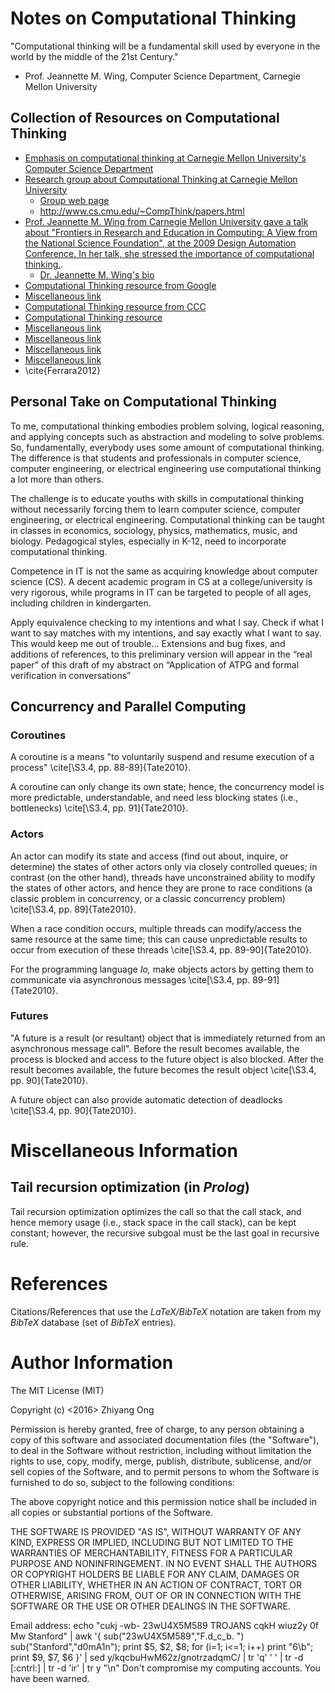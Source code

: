 #	Notes on Computational Thinking

"Computational thinking will be a fundamental skill used by everyone in the world by the middle of the 21st Century."
- Prof. Jeannette M. Wing, Computer Science Department, Carnegie Mellon University


##	Collection of Resources on Computational Thinking
+ [Emphasis on computational thinking at Carnegie Mellon University's Computer Science Department](http://www.csd.cs.cmu.edu/about/vision.html)
+ [Research group about Computational Thinking at Carnegie Mellon University](http://www.cs.cmu.edu/~CompThink/index.html)
	- [Group web page](http://www.cs.cmu.edu/~CompThink/)
	- http://www.cs.cmu.edu/~CompThink/papers.html
+ [Prof. Jeannette M. Wing from Carnegie Mellon University gave a talk about "Frontiers in Research and Education in Computing: A View from the National Science Foundation", at the 2009 Design Automation Conference. In her talk, she stressed the importance of computational thinking.](http://www.c-eda.org/IEEE-CEDA-DAC-072809/IEEE-CEDA-DAC-072809.html).
	- [Dr. Jeannette M. Wing's bio](http://www.c-eda.org/index.php?menuphp=menu_dss&mainpage=wing-bio)
+ [Computational Thinking resource from Google](https://www.google.com/edu/resources/programs/exploring-computational-thinking/)
+ [Miscellaneous link](http://www.businessinsider.com/scientific-concepts-that-will-make-you-smarter-2013-5#cognitive-humility-1)
+ [Computational Thinking resource from CCC](http://www.cccblog.org/2012/04/01/computer-science-for-the-rest-of-us/)
+ [Computational Thinking resource](http://www.computingportal.org/ComputationalThinking)
+ [Miscellaneous link](https://www.facebook.com/zhiyang.ong/posts/10103240455592845)
+ [Miscellaneous link](https://www.facebook.com/zhiyang.ong/posts/125290934319985)
+ [Miscellaneous link](https://www.facebook.com/zhiyang.ong/posts/346719798756118)
+ [Miscellaneous link](https://www.facebook.com/zhiyang.ong/posts/10103240455592845)
+ \cite{Ferrara2012}

##	Personal Take on Computational Thinking

To me, computational thinking embodies problem solving, logical reasoning, and
	applying concepts such as abstraction and modeling to solve problems.
	So, fundamentally, everybody uses some amount of computational thinking.
	The difference is that students and professionals in computer science,
		computer engineering, or electrical engineering use computational
		thinking a lot more than others.

The challenge is to educate youths with skills in computational thinking without
	necessarily forcing them to learn computer science, computer engineering,
	or electrical engineering.
	Computational thinking can be taught in classes in economics, sociology,
		physics, mathematics, music, and biology.
	Pedagogical styles, especially in K-12, need to incorporate computational
		thinking.

Competence in IT is not the same as acquiring knowledge about computer
	science (CS).
	A decent academic program in CS at a college/university is very rigorous,
		while programs in IT can be targeted to people of all ages, including
		children in kindergarten.

Apply equivalence checking to my intentions and what I say.
	Check if what I want to say matches with my intentions, and say exactly
		what I want to say.
	This would keep me out of trouble...
Extensions and bug fixes, and additions of references, to this preliminary version
	will appear in the “real paper” of this draft of my abstract on “Application of
	ATPG and formal verification in conversations”





##	Concurrency and Parallel Computing

###	Coroutines

A coroutine is a means "to voluntarily suspend and resume execution of a
	process" \cite[\S3.4, pp. 88-89]{Tate2010}.

A coroutine can only change its own state;
	hence, the concurrency model is more predictable, understandable, and
		need less blocking states (i.e., bottlenecks)
	\cite[\S3.4, pp. 91]{Tate2010}.






###	Actors

An actor can modify its state and access (find out about, inquire, or determine)
	the states of other actors only via closely controlled queues;
	in contrast (on the other hand), threads have unconstrained ability to modify
		the states of other actors, and hence they are prone to race conditions
		(a classic problem in concurrency, or a classic concurrency problem)
		\cite[\S3.4, pp. 89]{Tate2010}.

When a race condition occurs, multiple threads can modify/access the same
	resource at the same time;
	this can cause unpredictable results to occur from execution of these
		threads \cite[\S3.4, pp. 89-90]{Tate2010}.

For the programming language *Io,* make objects actors by getting them to
	communicate via asynchronous messages \cite[\S3.4, pp. 89-91]{Tate2010}.   

### Futures

"A future is a result (or resultant) object that is immediately returned from an
	asynchronous message call".
	Before the result becomes available, the process is blocked and access to
		the future object is also blocked.
	After the result becomes available, the future becomes the result object 
		\cite[\S3.4, pp. 90]{Tate2010}.

A future object can also provide automatic detection of deadlocks
	\cite[\S3.4, pp. 90]{Tate2010}.







#	Miscellaneous Information

##	Tail recursion optimization (in *Prolog*)

Tail recursion optimization optimizes the call so that the call stack, and hence
	memory usage (i.e., stack space in the call stack), can be kept constant;
	however, the recursive subgoal must be the last goal in recursive rule.





#	References

Citations/References that use the *LaTeX/BibTeX* notation are taken
	from my *BibTeX* database (set of *BibTeX* entries).










#	Author Information

The MIT License (MIT)

Copyright (c) <2016> Zhiyang Ong

Permission is hereby granted, free of charge, to any person obtaining a copy of this software and associated documentation files (the "Software"), to deal in the Software without restriction, including without limitation the rights to use, copy, modify, merge, publish, distribute, sublicense, and/or sell copies of the Software, and to permit persons to whom the Software is furnished to do so, subject to the following conditions:

The above copyright notice and this permission notice shall be included in all copies or substantial portions of the Software.

THE SOFTWARE IS PROVIDED "AS IS", WITHOUT WARRANTY OF ANY KIND, EXPRESS OR IMPLIED, INCLUDING BUT NOT LIMITED TO THE WARRANTIES OF MERCHANTABILITY, FITNESS FOR A PARTICULAR PURPOSE AND NONINFRINGEMENT. IN NO EVENT SHALL THE AUTHORS OR COPYRIGHT HOLDERS BE LIABLE FOR ANY CLAIM, DAMAGES OR OTHER LIABILITY, WHETHER IN AN ACTION OF CONTRACT, TORT OR OTHERWISE, ARISING FROM, OUT OF OR IN CONNECTION WITH THE SOFTWARE OR THE USE OR OTHER DEALINGS IN THE SOFTWARE.

Email address: echo "cukj -wb- 23wU4X5M589 TROJANS cqkH wiuz2y 0f Mw Stanford" | awk '{ sub("23wU4X5M589","F.d_c_b. ") sub("Stanford","d0mA1n"); print $5, $2, $8; for (i=1; i<=1; i++) print "6\b"; print $9, $7, $6 }' | sed y/kqcbuHwM62z/gnotrzadqmC/ | tr 'q' ' ' | tr -d [:cntrl:] | tr -d 'ir' | tr y "\n"		Don't compromise my computing accounts. You have been warned.


